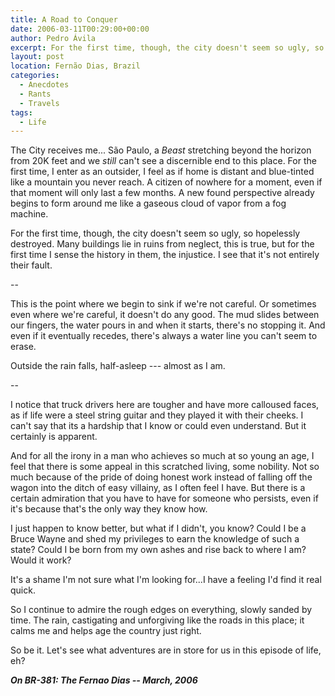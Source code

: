 ```yaml
---
title: A Road to Conquer
date: 2006-03-11T00:29:00+00:00
author: Pedro Ávila
excerpt: For the first time, though, the city doesn't seem so ugly, so hopelessly destroyed.
layout: post
location: Fernão Dias, Brazil
categories:
  - Anecdotes
  - Rants
  - Travels
tags:
  - Life
---
```

The City receives me... São Paulo, a _Beast_ stretching beyond the horizon from 20K feet and we _still_ can't see a discernible end to this place. For the first time, I enter as an outsider, I feel as if home is distant and blue-tinted like a mountain you never reach. A citizen of nowhere for a moment, even if that moment will only last a few months. A new found perspective already begins to form around me like a gaseous cloud of vapor from a fog machine.

For the first time, though, the city doesn't seem so ugly, so hopelessly destroyed. Many buildings lie in ruins from neglect, this is true, but for the first time I sense the history in them, the injustice. I see that it's not entirely their fault.

--

This is the point where we begin to sink if we're not careful. Or sometimes even where we're careful, it doesn't do any good. The mud slides between our fingers, the water pours in and when it starts, there's no stopping it. And even if it eventually recedes, there's always a water line you can't seem to erase.

Outside the rain falls, half-asleep --- almost as I am.

--

I notice that truck drivers here are tougher and have more calloused faces, as if life were a steel string guitar and they played it with their cheeks. I can't say that its a hardship that I know or could even understand. But it certainly is apparent.

And for all the irony in a man who achieves so much at so young an age, I feel that there is some appeal in this scratched living, some nobility. Not so much because of the pride of doing honest work instead of falling off the wagon into the ditch of easy villainy, as I often feel I have. But there is a certain admiration that you have to have for someone who persists, even if it's because that's the only way they know how.

I just happen to know better, but what if I didn't, you know? Could I be a Bruce Wayne and shed my privileges to earn the knowledge of such a state? Could I be born from my own ashes and rise back to where I am? Would it work?

It's a shame I'm not sure what I'm looking for...I have a feeling I'd find it real quick.

So I continue to admire the rough edges on everything, slowly sanded by time. The rain, castigating and unforgiving like the roads in this place; it calms me and helps age the country just right.

So be it. Let's see what adventures are in store for us in this episode of life, eh?

**_On BR-381: The Fernao Dias -- March, 2006_**